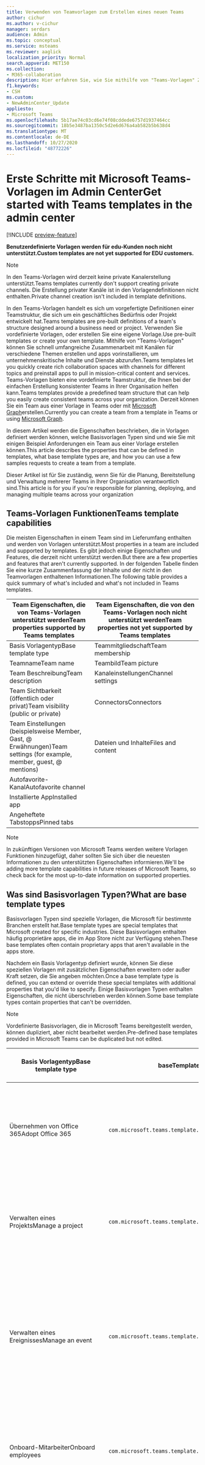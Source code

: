 ```yaml
---
title: Verwenden von Teamvorlagen zum Erstellen eines neuen Teams
author: cichur
ms.author: v-cichur
manager: serdars
audience: Admin
ms.topic: conceptual
ms.service: msteams
ms.reviewer: aaglick
localization_priority: Normal
search.appverid: MET150
ms.collection:
- M365-collaboration
description: Hier erfahren Sie, wie Sie mithilfe von "Teams-Vorlagen" Zusammenarbeits Räume mit Kanälen für verschiedene Themen über vorinstallierte Vorlagen erstellen.
f1.keywords:
- CSH
ms.custom:
- NewAdminCenter_Update
appliesto:
- Microsoft Teams
ms.openlocfilehash: 5b17ae74c03cd6e74f08cddede6757d1937464cc
ms.sourcegitcommit: 18b5e3487ba1350c5d2e6d676a4ab582b5b638d4
ms.translationtype: MT
ms.contentlocale: de-DE
ms.lasthandoff: 10/27/2020
ms.locfileid: "48772226"
---
```

# <a name="get-started-with-teams-templates-in-the-admin-center"></a><span data-ttu-id="eaf79-103">Erste Schritte mit Microsoft Teams-Vorlagen im Admin Center</span><span class="sxs-lookup"><span data-stu-id="eaf79-103">Get started with Teams templates in the admin center</span></span>

[!INCLUDE [preview-feature](includes/preview-feature.md)]

<span data-ttu-id="eaf79-104">**Benutzerdefinierte Vorlagen werden für edu-Kunden noch nicht unterstützt.**</span><span class="sxs-lookup"><span data-stu-id="eaf79-104">**Custom templates are not yet supported for EDU customers.**</span></span>

> [!NOTE]
> <span data-ttu-id="eaf79-105">In den Teams-Vorlagen wird derzeit keine private Kanalerstellung unterstützt.</span><span class="sxs-lookup"><span data-stu-id="eaf79-105">Teams templates currently don't support creating private channels.</span></span> <span data-ttu-id="eaf79-106">Die Erstellung privater Kanäle ist in den Vorlagendefinitionen nicht enthalten.</span><span class="sxs-lookup"><span data-stu-id="eaf79-106">Private channel creation isn't included in template definitions.</span></span>

<span data-ttu-id="eaf79-107">In den Teams-Vorlagen handelt es sich um vorgefertigte Definitionen einer Teamstruktur, die sich um ein geschäftliches Bedürfnis oder Projekt entwickelt hat.</span><span class="sxs-lookup"><span data-stu-id="eaf79-107">Teams templates are pre-built definitions of a team's structure designed around a business need or project.</span></span> <span data-ttu-id="eaf79-108">Verwenden Sie vordefinierte Vorlagen, oder erstellen Sie eine eigene Vorlage.</span><span class="sxs-lookup"><span data-stu-id="eaf79-108">Use pre-built templates or create your own template.</span></span> <span data-ttu-id="eaf79-109">Mithilfe von "Teams-Vorlagen" können Sie schnell umfangreiche Zusammenarbeit mit Kanälen für verschiedene Themen erstellen und apps vorinstallieren, um unternehmenskritische Inhalte und Dienste abzurufen.</span><span class="sxs-lookup"><span data-stu-id="eaf79-109">Teams templates let you quickly create rich collaboration spaces with channels for different topics and preinstall apps to pull in mission-critical content and services.</span></span> <span data-ttu-id="eaf79-110">Teams-Vorlagen bieten eine vordefinierte Teamstruktur, die Ihnen bei der einfachen Erstellung konsistenter Teams in Ihrer Organisation helfen kann.</span><span class="sxs-lookup"><span data-stu-id="eaf79-110">Teams templates provide a predefined team structure that can help you easily create consistent teams across your organization.</span></span> <span data-ttu-id="eaf79-111">Derzeit können Sie ein Team aus einer Vorlage in Teams oder mit [Microsoft Graph](get-started-with-teams-templates.md)erstellen.</span><span class="sxs-lookup"><span data-stu-id="eaf79-111">Currently you can create a team from a template in Teams or using [Microsoft Graph](get-started-with-teams-templates.md).</span></span>

<span data-ttu-id="eaf79-112">In diesem Artikel werden die Eigenschaften beschrieben, die in Vorlagen definiert werden können, welche Basisvorlagen Typen sind und wie Sie mit einigen Beispiel Anforderungen ein Team aus einer Vorlage erstellen können.</span><span class="sxs-lookup"><span data-stu-id="eaf79-112">This article describes the properties that can be defined in templates, what base template types are, and how you can use a few samples requests to create a team from a template.</span></span>

<span data-ttu-id="eaf79-113">Dieser Artikel ist für Sie zuständig, wenn Sie für die Planung, Bereitstellung und Verwaltung mehrerer Teams in Ihrer Organisation verantwortlich sind.</span><span class="sxs-lookup"><span data-stu-id="eaf79-113">This article is for you if you're responsible for planning, deploying, and managing multiple teams across your organization</span></span>

## <a name="teams-template-capabilities"></a><span data-ttu-id="eaf79-114">Teams-Vorlagen Funktionen</span><span class="sxs-lookup"><span data-stu-id="eaf79-114">Teams template capabilities</span></span>

<span data-ttu-id="eaf79-115">Die meisten Eigenschaften in einem Team sind im Lieferumfang enthalten und werden von Vorlagen unterstützt.</span><span class="sxs-lookup"><span data-stu-id="eaf79-115">Most properties in a team are included and supported by templates.</span></span> <span data-ttu-id="eaf79-116">Es gibt jedoch einige Eigenschaften und Features, die derzeit nicht unterstützt werden.</span><span class="sxs-lookup"><span data-stu-id="eaf79-116">But there are a few properties and features that aren't currently supported.</span></span> <span data-ttu-id="eaf79-117">In der folgenden Tabelle finden Sie eine kurze Zusammenfassung der Inhalte und der nicht in den Teamvorlagen enthaltenen Informationen.</span><span class="sxs-lookup"><span data-stu-id="eaf79-117">The following table provides a quick summary of what's included and what's not included in Teams templates.</span></span>

| <span data-ttu-id="eaf79-118">**Team Eigenschaften, die von Teams-Vorlagen unterstützt werden**</span><span class="sxs-lookup"><span data-stu-id="eaf79-118">**Team properties supported by Teams templates**</span></span> | <span data-ttu-id="eaf79-119">**Team Eigenschaften, die von den Teams-Vorlagen noch nicht unterstützt werden**</span><span class="sxs-lookup"><span data-stu-id="eaf79-119">**Team properties not yet supported by Teams templates**</span></span> |
| ------------------------------------------------ | -------------------------------------------------------- |
| <span data-ttu-id="eaf79-120">Basis Vorlagentyp</span><span class="sxs-lookup"><span data-stu-id="eaf79-120">Base template type</span></span> | <span data-ttu-id="eaf79-121">Teammitgliedschaft</span><span class="sxs-lookup"><span data-stu-id="eaf79-121">Team membership</span></span> |
| <span data-ttu-id="eaf79-122">Teamname</span><span class="sxs-lookup"><span data-stu-id="eaf79-122">Team name</span></span> | <span data-ttu-id="eaf79-123">Teambild</span><span class="sxs-lookup"><span data-stu-id="eaf79-123">Team picture</span></span> |
| <span data-ttu-id="eaf79-124">Team Beschreibung</span><span class="sxs-lookup"><span data-stu-id="eaf79-124">Team description</span></span> | <span data-ttu-id="eaf79-125">Kanaleinstellungen</span><span class="sxs-lookup"><span data-stu-id="eaf79-125">Channel settings</span></span> |
| <span data-ttu-id="eaf79-126">Team Sichtbarkeit (öffentlich oder privat)</span><span class="sxs-lookup"><span data-stu-id="eaf79-126">Team visibility (public or private)</span></span> | <span data-ttu-id="eaf79-127">Connectors</span><span class="sxs-lookup"><span data-stu-id="eaf79-127">Connectors</span></span> |
| <span data-ttu-id="eaf79-128">Team Einstellungen (beispielsweise Member, Gast, @ Erwähnungen)</span><span class="sxs-lookup"><span data-stu-id="eaf79-128">Team settings (for example, member, guest, @ mentions)</span></span> | <span data-ttu-id="eaf79-129">Dateien und Inhalte</span><span class="sxs-lookup"><span data-stu-id="eaf79-129">Files and content</span></span> |
| <span data-ttu-id="eaf79-130">Autofavorite-Kanal</span><span class="sxs-lookup"><span data-stu-id="eaf79-130">Autofavorite channel</span></span> | |
| <span data-ttu-id="eaf79-131">Installierte App</span><span class="sxs-lookup"><span data-stu-id="eaf79-131">Installed app</span></span> | |
| <span data-ttu-id="eaf79-132">Angeheftete Tabstopps</span><span class="sxs-lookup"><span data-stu-id="eaf79-132">Pinned tabs</span></span> | |

> [!NOTE]
> <span data-ttu-id="eaf79-133">In zukünftigen Versionen von Microsoft Teams werden weitere Vorlagen Funktionen hinzugefügt, daher sollten Sie sich über die neuesten Informationen zu den unterstützten Eigenschaften informieren.</span><span class="sxs-lookup"><span data-stu-id="eaf79-133">We'll be adding more template capabilities in future releases of Microsoft Teams, so check back for the most up-to-date information on supported properties.</span></span>

## <a name="what-are-base-template-types"></a><span data-ttu-id="eaf79-134">Was sind Basisvorlagen Typen?</span><span class="sxs-lookup"><span data-stu-id="eaf79-134">What are base template types</span></span>

<span data-ttu-id="eaf79-135">Basisvorlagen Typen sind spezielle Vorlagen, die Microsoft für bestimmte Branchen erstellt hat.</span><span class="sxs-lookup"><span data-stu-id="eaf79-135">Base template types are special templates that Microsoft created for specific industries.</span></span> <span data-ttu-id="eaf79-136">Diese Basisvorlagen enthalten häufig proprietäre apps, die im App Store nicht zur Verfügung stehen.</span><span class="sxs-lookup"><span data-stu-id="eaf79-136">These base templates often contain proprietary apps that aren't available in the apps store.</span></span>

<span data-ttu-id="eaf79-137">Nachdem ein Basis Vorlagentyp definiert wurde, können Sie diese speziellen Vorlagen mit zusätzlichen Eigenschaften erweitern oder außer Kraft setzen, die Sie angeben möchten.</span><span class="sxs-lookup"><span data-stu-id="eaf79-137">Once a base template type is defined, you can extend or override these special templates with additional properties that you'd like to specify.</span></span> <span data-ttu-id="eaf79-138">Einige Basisvorlagen Typen enthalten Eigenschaften, die nicht überschrieben werden können.</span><span class="sxs-lookup"><span data-stu-id="eaf79-138">Some base template types contain properties that can't be overridden.</span></span>

> [!NOTE]
> <span data-ttu-id="eaf79-139">Vordefinierte Basisvorlagen, die in Microsoft Teams bereitgestellt werden, können dupliziert, aber nicht bearbeitet werden.</span><span class="sxs-lookup"><span data-stu-id="eaf79-139">Pre-defined base templates provided in Microsoft Teams can be duplicated but not edited.</span></span>

| <span data-ttu-id="eaf79-140">Basis Vorlagentyp</span><span class="sxs-lookup"><span data-stu-id="eaf79-140">Base template type</span></span> | <span data-ttu-id="eaf79-141">baseTemplateId</span><span class="sxs-lookup"><span data-stu-id="eaf79-141">baseTemplateId</span></span> | <span data-ttu-id="eaf79-142">Eigenschaften, die mit dieser Basisvorlage geliefert werden</span><span class="sxs-lookup"><span data-stu-id="eaf79-142">Properties that come with this base template</span></span> |
| ------------------ | -------------- | ----------------------------------------------------- |
| <span data-ttu-id="eaf79-143">Übernehmen von Office 365</span><span class="sxs-lookup"><span data-stu-id="eaf79-143">Adopt Office 365</span></span> |`com.microsoft.teams.template.AdoptOffice365`|  <span data-ttu-id="eaf79-144">Kanäle</span><span class="sxs-lookup"><span data-stu-id="eaf79-144">Channels:</span></span> <ul><li><span data-ttu-id="eaf79-145">Allgemein</span><span class="sxs-lookup"><span data-stu-id="eaf79-145">General</span></span></li> <li><span data-ttu-id="eaf79-146">Ankündigungen</span><span class="sxs-lookup"><span data-stu-id="eaf79-146">Announcements</span></span></li> <li><span data-ttu-id="eaf79-147">Champions Corner</span><span class="sxs-lookup"><span data-stu-id="eaf79-147">Champions corner</span></span></li> <li><span data-ttu-id="eaf79-148">Team Formulare</span><span class="sxs-lookup"><span data-stu-id="eaf79-148">Team forms</span></span></li></ul> <span data-ttu-id="eaf79-149">Apps</span><span class="sxs-lookup"><span data-stu-id="eaf79-149">Apps:</span></span> <ul><li><span data-ttu-id="eaf79-150">Wiki-</span><span class="sxs-lookup"><span data-stu-id="eaf79-150">Wiki</span></span></li>  <li><span data-ttu-id="eaf79-151">Kalender</span><span class="sxs-lookup"><span data-stu-id="eaf79-151">Calendar</span></span></li> |
| <span data-ttu-id="eaf79-152">Verwalten eines Projekts</span><span class="sxs-lookup"><span data-stu-id="eaf79-152">Manage a project</span></span> |`com.microsoft.teams.template.ManageAProject`| <span data-ttu-id="eaf79-153">Kanäle</span><span class="sxs-lookup"><span data-stu-id="eaf79-153">Channels:</span></span> <ul><li><span data-ttu-id="eaf79-154">Allgemein</span><span class="sxs-lookup"><span data-stu-id="eaf79-154">General</span></span></li> <li><span data-ttu-id="eaf79-155">Ankündigungen</span><span class="sxs-lookup"><span data-stu-id="eaf79-155">Announcements</span></span></li> <li><span data-ttu-id="eaf79-156">Ressourcen</span><span class="sxs-lookup"><span data-stu-id="eaf79-156">Resources</span></span></li> <li><span data-ttu-id="eaf79-157">Planung</span><span class="sxs-lookup"><span data-stu-id="eaf79-157">Planning</span></span></li></ul> <span data-ttu-id="eaf79-158">Apps</span><span class="sxs-lookup"><span data-stu-id="eaf79-158">Apps:</span></span><ul><li><span data-ttu-id="eaf79-159">Wiki-</span><span class="sxs-lookup"><span data-stu-id="eaf79-159">Wiki</span></span></li><li><span data-ttu-id="eaf79-160">OneNote</span><span class="sxs-lookup"><span data-stu-id="eaf79-160">OneNote</span></span></li></ul> |
| <span data-ttu-id="eaf79-161">Verwalten eines Ereignisses</span><span class="sxs-lookup"><span data-stu-id="eaf79-161">Manage an event</span></span>|`com.microsoft.teams.template.ManageAnEvent` | <span data-ttu-id="eaf79-162">Kanäle</span><span class="sxs-lookup"><span data-stu-id="eaf79-162">Channels:</span></span> <ul><li><span data-ttu-id="eaf79-163">Allgemein</span><span class="sxs-lookup"><span data-stu-id="eaf79-163">General</span></span></li> <li><span data-ttu-id="eaf79-164">Ankündigungen</span><span class="sxs-lookup"><span data-stu-id="eaf79-164">Announcements</span></span></li> <li><span data-ttu-id="eaf79-165">Budget</span><span class="sxs-lookup"><span data-stu-id="eaf79-165">Budget</span></span></li> <li><span data-ttu-id="eaf79-166">Inhalt</span><span class="sxs-lookup"><span data-stu-id="eaf79-166">Content</span></span></li><li><span data-ttu-id="eaf79-167">Logistik</span><span class="sxs-lookup"><span data-stu-id="eaf79-167">Logistics</span></span></li> <li><span data-ttu-id="eaf79-168">Planung</span><span class="sxs-lookup"><span data-stu-id="eaf79-168">Planning</span></span></li> <li> <span data-ttu-id="eaf79-169">Marketing und PR</span><span class="sxs-lookup"><span data-stu-id="eaf79-169">Marketing and PR</span></span></li></ul> <span data-ttu-id="eaf79-170">Apps</span><span class="sxs-lookup"><span data-stu-id="eaf79-170">Apps:</span></span><ul><li><span data-ttu-id="eaf79-171">Wiki-</span><span class="sxs-lookup"><span data-stu-id="eaf79-171">Wiki</span></span></li><li><span data-ttu-id="eaf79-172">Website</span><span class="sxs-lookup"><span data-stu-id="eaf79-172">Website</span></span></li> <li><span data-ttu-id="eaf79-173">YouTube</span><span class="sxs-lookup"><span data-stu-id="eaf79-173">YouTube</span></span></li> <li><span data-ttu-id="eaf79-174">Planner</span><span class="sxs-lookup"><span data-stu-id="eaf79-174">Planner</span></span></li> <li><span data-ttu-id="eaf79-175">OneNote</span><span class="sxs-lookup"><span data-stu-id="eaf79-175">OneNote</span></span></li></ul> |
|<span data-ttu-id="eaf79-176">Onboard-Mitarbeiter</span><span class="sxs-lookup"><span data-stu-id="eaf79-176">Onboard employees</span></span>|`com.microsoft.teams.template.OnboardEmployees` | <span data-ttu-id="eaf79-177">Kanäle</span><span class="sxs-lookup"><span data-stu-id="eaf79-177">Channels:</span></span> <ul><li><span data-ttu-id="eaf79-178">Allgemein</span><span class="sxs-lookup"><span data-stu-id="eaf79-178">General</span></span></li> <li><span data-ttu-id="eaf79-179">Ankündigungen</span><span class="sxs-lookup"><span data-stu-id="eaf79-179">Announcements</span></span></li> <li><span data-ttu-id="eaf79-180">Mitarbeiter-Chat</span><span class="sxs-lookup"><span data-stu-id="eaf79-180">Employee chat</span></span></li> <li><span data-ttu-id="eaf79-181">Schulungen</span><span class="sxs-lookup"><span data-stu-id="eaf79-181">Training</span></span></li></ul><span data-ttu-id="eaf79-182">Apps</span><span class="sxs-lookup"><span data-stu-id="eaf79-182">Apps:</span></span><ul><li><span data-ttu-id="eaf79-183">Wiki-</span><span class="sxs-lookup"><span data-stu-id="eaf79-183">Wiki</span></span></li><li><span data-ttu-id="eaf79-184">Gemeinschaften</span><span class="sxs-lookup"><span data-stu-id="eaf79-184">Communities</span></span></li></ul>|
|<span data-ttu-id="eaf79-185">Organisieren des Helpdesks</span><span class="sxs-lookup"><span data-stu-id="eaf79-185">Organize help desk</span></span>| `com.microsoft.teams.template.OrganizeHelpDesk`|<span data-ttu-id="eaf79-186">Kanäle</span><span class="sxs-lookup"><span data-stu-id="eaf79-186">Channels:</span></span><ul><li><span data-ttu-id="eaf79-187">Allgemein</span><span class="sxs-lookup"><span data-stu-id="eaf79-187">General</span></span></li><li><span data-ttu-id="eaf79-188">Ankündigungen</span><span class="sxs-lookup"><span data-stu-id="eaf79-188">Announcements</span></span></li><li><span data-ttu-id="eaf79-189">Häufig gestellte Fragen</span><span class="sxs-lookup"><span data-stu-id="eaf79-189">FAQ</span></span></li></ul><span data-ttu-id="eaf79-190">Apps</span><span class="sxs-lookup"><span data-stu-id="eaf79-190">Apps:</span></span><ul><li><span data-ttu-id="eaf79-191">Wiki-</span><span class="sxs-lookup"><span data-stu-id="eaf79-191">Wiki</span></span></li><li><span data-ttu-id="eaf79-192">OneNote</span><span class="sxs-lookup"><span data-stu-id="eaf79-192">OneNote</span></span></li></ul> |
| <span data-ttu-id="eaf79-193">Zusammenarbeit bei der Patientenversorgung</span><span class="sxs-lookup"><span data-stu-id="eaf79-193">Collaborate on patient care</span></span>| `healthcareWard `| <span data-ttu-id="eaf79-194">Kanäle</span><span class="sxs-lookup"><span data-stu-id="eaf79-194">Channels:</span></span><ul><li><span data-ttu-id="eaf79-195">Allgemein</span><span class="sxs-lookup"><span data-stu-id="eaf79-195">General</span></span></li><li><span data-ttu-id="eaf79-196">Ankündigungen</span><span class="sxs-lookup"><span data-stu-id="eaf79-196">Announcements</span></span></li><li><span data-ttu-id="eaf79-197">Kauert</span><span class="sxs-lookup"><span data-stu-id="eaf79-197">Huddles</span></span></li><li><span data-ttu-id="eaf79-198">Runden</span><span class="sxs-lookup"><span data-stu-id="eaf79-198">Rounds</span></span></li><li><span data-ttu-id="eaf79-199">Personal</span><span class="sxs-lookup"><span data-stu-id="eaf79-199">Staffing</span></span></li><li><span data-ttu-id="eaf79-200">Schulungen</span><span class="sxs-lookup"><span data-stu-id="eaf79-200">Training</span></span></li></ul> <span data-ttu-id="eaf79-201">Apps</span><span class="sxs-lookup"><span data-stu-id="eaf79-201">Apps:</span></span> <ul><li><span data-ttu-id="eaf79-202">Wiki-</span><span class="sxs-lookup"><span data-stu-id="eaf79-202">Wiki</span></span></li>|
| <span data-ttu-id="eaf79-203">Zusammenarbeiten an globaler Krise oder Veranstaltung</span><span class="sxs-lookup"><span data-stu-id="eaf79-203">Collaborate on global crisis or event</span></span> |`com.microsoft.teams.template.CollaborateOnAGlobalCrisisOrEvent`| <span data-ttu-id="eaf79-204">Kanäle</span><span class="sxs-lookup"><span data-stu-id="eaf79-204">Channels:</span></span> <ul><li><span data-ttu-id="eaf79-205">Allgemein</span><span class="sxs-lookup"><span data-stu-id="eaf79-205">General</span></span><li><span data-ttu-id="eaf79-206">Ankündigungen</span><span class="sxs-lookup"><span data-stu-id="eaf79-206">Announcements</span></span></li><li><span data-ttu-id="eaf79-207">Welt Nachrichten</span><span class="sxs-lookup"><span data-stu-id="eaf79-207">World news</span></span></li><li><span data-ttu-id="eaf79-208">Business Continuity</span><span class="sxs-lookup"><span data-stu-id="eaf79-208">Business continuity</span></span></li><li><span data-ttu-id="eaf79-209">Remote arbeiten</span><span class="sxs-lookup"><span data-stu-id="eaf79-209">Remote working</span></span></li><li><span data-ttu-id="eaf79-210">Interne Comms</span><span class="sxs-lookup"><span data-stu-id="eaf79-210">Internal comms</span></span></li><li><span data-ttu-id="eaf79-211">Externe Comms</span><span class="sxs-lookup"><span data-stu-id="eaf79-211">External comms</span></span></li><li><span data-ttu-id="eaf79-212">Kundenreklamationen</span><span class="sxs-lookup"><span data-stu-id="eaf79-212">Customer complaints</span></span></li><li><span data-ttu-id="eaf79-213">Kudos</span><span class="sxs-lookup"><span data-stu-id="eaf79-213">Kudos</span></span></li><li><span data-ttu-id="eaf79-214">Executive-Update</span><span class="sxs-lookup"><span data-stu-id="eaf79-214">Executive update</span></span></li></ul><span data-ttu-id="eaf79-215">Apps</span><span class="sxs-lookup"><span data-stu-id="eaf79-215">Apps:</span></span> <ul><li><span data-ttu-id="eaf79-216">Lob</span><span class="sxs-lookup"><span data-stu-id="eaf79-216">Praise</span></span></li><li><span data-ttu-id="eaf79-217">Wiki-</span><span class="sxs-lookup"><span data-stu-id="eaf79-217">Wiki</span></span></li><li><span data-ttu-id="eaf79-218">Website</span><span class="sxs-lookup"><span data-stu-id="eaf79-218">Website</span></span></li></ul>|
|<span data-ttu-id="eaf79-219">Zusammenarbeiten in einer Bankfiliale</span><span class="sxs-lookup"><span data-stu-id="eaf79-219">Collaborate within a bank branch</span></span>| `com.microsoft.teams.template.CollaborateWithinABankBranch `|<span data-ttu-id="eaf79-220">Kanäle</span><span class="sxs-lookup"><span data-stu-id="eaf79-220">Channels:</span></span> <ul><li><span data-ttu-id="eaf79-221">Allgemein</span><span class="sxs-lookup"><span data-stu-id="eaf79-221">General</span></span><li><span data-ttu-id="eaf79-222">Ankündigungen</span><span class="sxs-lookup"><span data-stu-id="eaf79-222">Announcements</span></span></li><li><span data-ttu-id="eaf79-223">Kauert</span><span class="sxs-lookup"><span data-stu-id="eaf79-223">Huddles</span></span></li><li><span data-ttu-id="eaf79-224">Kundenbesprechungen</span><span class="sxs-lookup"><span data-stu-id="eaf79-224">Customer meetings</span></span></li><li><span data-ttu-id="eaf79-225">Coaching</span><span class="sxs-lookup"><span data-stu-id="eaf79-225">Coaching</span></span></li><li><span data-ttu-id="eaf79-226">Qualifikationsentwicklung</span><span class="sxs-lookup"><span data-stu-id="eaf79-226">Skills development</span></span></li><li><span data-ttu-id="eaf79-227">Kreditbearbeitung</span><span class="sxs-lookup"><span data-stu-id="eaf79-227">Loan processing</span></span></li><li><span data-ttu-id="eaf79-228">Kundenreklamationen</span><span class="sxs-lookup"><span data-stu-id="eaf79-228">Customer complaints</span></span></li><li><span data-ttu-id="eaf79-229">Kudos</span><span class="sxs-lookup"><span data-stu-id="eaf79-229">Kudos</span></span></li><li><span data-ttu-id="eaf79-230">Lustige Sachen</span><span class="sxs-lookup"><span data-stu-id="eaf79-230">Fun stuff</span></span></li><li><span data-ttu-id="eaf79-231">Compliance</span><span class="sxs-lookup"><span data-stu-id="eaf79-231">Compliance</span></span></li></ul>|
|<span data-ttu-id="eaf79-232">Koordinieren der Vorfall Antwort</span><span class="sxs-lookup"><span data-stu-id="eaf79-232">Coordinate incident response</span></span>| `com.microsoft.teams.template.CoordinateIncidentResponse`|<span data-ttu-id="eaf79-233">Kanäle</span><span class="sxs-lookup"><span data-stu-id="eaf79-233">Channels:</span></span> <ul><li><span data-ttu-id="eaf79-234">Allgemein</span><span class="sxs-lookup"><span data-stu-id="eaf79-234">General</span></span><li><span data-ttu-id="eaf79-235">Ankündigungen</span><span class="sxs-lookup"><span data-stu-id="eaf79-235">Announcements</span></span></li><li><span data-ttu-id="eaf79-236">Logistik</span><span class="sxs-lookup"><span data-stu-id="eaf79-236">Logistics</span></span></li><li><span data-ttu-id="eaf79-237">Planung</span><span class="sxs-lookup"><span data-stu-id="eaf79-237">Planning</span></span></li><li><span data-ttu-id="eaf79-238">Recovery</span><span class="sxs-lookup"><span data-stu-id="eaf79-238">Recovery</span></span></li><li><span data-ttu-id="eaf79-239">Dringend</span><span class="sxs-lookup"><span data-stu-id="eaf79-239">Urgent</span></span></li></ul> <span data-ttu-id="eaf79-240">Apps</span><span class="sxs-lookup"><span data-stu-id="eaf79-240">Apps:</span></span> <ul><li><span data-ttu-id="eaf79-241">Wiki-</span><span class="sxs-lookup"><span data-stu-id="eaf79-241">Wiki</span></span></li><li><span data-ttu-id="eaf79-242">Excel</span><span class="sxs-lookup"><span data-stu-id="eaf79-242">Excel</span></span></li><li><span data-ttu-id="eaf79-243">OneNote</span><span class="sxs-lookup"><span data-stu-id="eaf79-243">OneNote</span></span></li><li><span data-ttu-id="eaf79-244">SharePoint</span><span class="sxs-lookup"><span data-stu-id="eaf79-244">SharePoint</span></span></li><li><span data-ttu-id="eaf79-245">Planner</span><span class="sxs-lookup"><span data-stu-id="eaf79-245">Planner</span></span></li></ul>|
|<span data-ttu-id="eaf79-246">Krankenhaus</span><span class="sxs-lookup"><span data-stu-id="eaf79-246">Hospital</span></span>| <span data-ttu-id="eaf79-247">`healthcareHospita`l</span><span class="sxs-lookup"><span data-stu-id="eaf79-247">`healthcareHospita`l</span></span> |<span data-ttu-id="eaf79-248">Kanäle</span><span class="sxs-lookup"><span data-stu-id="eaf79-248">Channels:</span></span> <ul><li><span data-ttu-id="eaf79-249">Allgemein</span><span class="sxs-lookup"><span data-stu-id="eaf79-249">General</span></span><li><span data-ttu-id="eaf79-250">Ankündigungen</span><span class="sxs-lookup"><span data-stu-id="eaf79-250">Announcements</span></span></li><li><span data-ttu-id="eaf79-251">Compliance</span><span class="sxs-lookup"><span data-stu-id="eaf79-251">Compliance</span></span></li><li><span data-ttu-id="eaf79-252">Freiheits</span><span class="sxs-lookup"><span data-stu-id="eaf79-252">Custodial</span></span></li><li><span data-ttu-id="eaf79-253">Personalwesen</span><span class="sxs-lookup"><span data-stu-id="eaf79-253">Human resources</span></span></li><li><span data-ttu-id="eaf79-254">Apotheke</span><span class="sxs-lookup"><span data-stu-id="eaf79-254">Pharmacy</span></span></li></ul> <span data-ttu-id="eaf79-255">Apps</span><span class="sxs-lookup"><span data-stu-id="eaf79-255">Apps:</span></span> <ul><li><span data-ttu-id="eaf79-256">Wiki-</span><span class="sxs-lookup"><span data-stu-id="eaf79-256">Wiki</span></span></li></ul>|
|<span data-ttu-id="eaf79-257">Organisieren eines Shops</span><span class="sxs-lookup"><span data-stu-id="eaf79-257">Organize a store</span></span>| `retailStore` |<span data-ttu-id="eaf79-258">Kanäle</span><span class="sxs-lookup"><span data-stu-id="eaf79-258">Channels:</span></span> <ul><li><span data-ttu-id="eaf79-259">Allgemein</span><span class="sxs-lookup"><span data-stu-id="eaf79-259">General</span></span><li><span data-ttu-id="eaf79-260">UMSCHALT Übergabe</span><span class="sxs-lookup"><span data-stu-id="eaf79-260">Shift handoff</span></span></li><li><span data-ttu-id="eaf79-261">Lerntools</span><span class="sxs-lookup"><span data-stu-id="eaf79-261">Learning</span></span></li></ul> <span data-ttu-id="eaf79-262">Apps</span><span class="sxs-lookup"><span data-stu-id="eaf79-262">Apps:</span></span> <ul><li><span data-ttu-id="eaf79-263">Wiki-</span><span class="sxs-lookup"><span data-stu-id="eaf79-263">Wiki</span></span></li></ul>|
|<span data-ttu-id="eaf79-264">Qualität und Sicherheit</span><span class="sxs-lookup"><span data-stu-id="eaf79-264">Quality and safety</span></span> |`com.microsoft.teams.template.QualitySafety`|<span data-ttu-id="eaf79-265">Kanäle</span><span class="sxs-lookup"><span data-stu-id="eaf79-265">Channels:</span></span> <ul><li><span data-ttu-id="eaf79-266">Allgemein</span><span class="sxs-lookup"><span data-stu-id="eaf79-266">General</span></span><li><span data-ttu-id="eaf79-267">Ankündigungen</span><span class="sxs-lookup"><span data-stu-id="eaf79-267">Announcements</span></span></li><li><span data-ttu-id="eaf79-268">Zeile 1</span><span class="sxs-lookup"><span data-stu-id="eaf79-268">Line 1</span></span></li><li><span data-ttu-id="eaf79-269">Zeile 2</span><span class="sxs-lookup"><span data-stu-id="eaf79-269">Line 2</span></span></li><li><span data-ttu-id="eaf79-270">Zeile 3</span><span class="sxs-lookup"><span data-stu-id="eaf79-270">Line 3</span></span></li><li><span data-ttu-id="eaf79-271">Sicherheit</span><span class="sxs-lookup"><span data-stu-id="eaf79-271">Safety</span></span></li><li><span data-ttu-id="eaf79-272">Schulungen</span><span class="sxs-lookup"><span data-stu-id="eaf79-272">Training</span></span></li><li><span data-ttu-id="eaf79-273">Wartung</span><span class="sxs-lookup"><span data-stu-id="eaf79-273">Maintenance</span></span></li><li><span data-ttu-id="eaf79-274">Lustige Sachen</span><span class="sxs-lookup"><span data-stu-id="eaf79-274">Fun stuff</span></span></li></ul> <span data-ttu-id="eaf79-275">Apps</span><span class="sxs-lookup"><span data-stu-id="eaf79-275">Apps:</span></span> <ul><li><span data-ttu-id="eaf79-276">Wiki-</span><span class="sxs-lookup"><span data-stu-id="eaf79-276">Wiki</span></span></li></ul>|
|<span data-ttu-id="eaf79-277">Zusammenarbeit im Einzelhandel – Manager</span><span class="sxs-lookup"><span data-stu-id="eaf79-277">Retail - manager collaboration</span></span>| `retailManagerCollaboration` |<span data-ttu-id="eaf79-278">Kanäle</span><span class="sxs-lookup"><span data-stu-id="eaf79-278">Channels:</span></span> <ul><li><span data-ttu-id="eaf79-279">Allgemein</span><span class="sxs-lookup"><span data-stu-id="eaf79-279">General</span></span><li><span data-ttu-id="eaf79-280">Vorgänge</span><span class="sxs-lookup"><span data-stu-id="eaf79-280">Operations</span></span></li><li><span data-ttu-id="eaf79-281">Lerntools</span><span class="sxs-lookup"><span data-stu-id="eaf79-281">Learning</span></span></li></ul> <span data-ttu-id="eaf79-282">Apps</span><span class="sxs-lookup"><span data-stu-id="eaf79-282">Apps:</span></span> <ul><li><span data-ttu-id="eaf79-283">Wiki-</span><span class="sxs-lookup"><span data-stu-id="eaf79-283">Wiki</span></span></li></ul>|
||||

<span data-ttu-id="eaf79-284">Weitere Informationen zu den Vorlagenkategorien finden Sie in den folgenden Kategorien:</span><span class="sxs-lookup"><span data-stu-id="eaf79-284">For more information about the template categories, see the following categories:</span></span>

- [<span data-ttu-id="eaf79-285">Finanz Vorlagen</span><span class="sxs-lookup"><span data-stu-id="eaf79-285">Financial templates</span></span>](financial-teams-templates-in-the-admin-console.md)
- [<span data-ttu-id="eaf79-286">Allgemeine Vorlagen</span><span class="sxs-lookup"><span data-stu-id="eaf79-286">General templates</span></span>](general-teams-templates-in-the-admin-console.md)
- [<span data-ttu-id="eaf79-287">Government-Vorlagen</span><span class="sxs-lookup"><span data-stu-id="eaf79-287">Government templates</span></span>](government-teams-templates-in-the-admin-console.md)
- [<span data-ttu-id="eaf79-288">Healthcare-Vorlagen</span><span class="sxs-lookup"><span data-stu-id="eaf79-288">Healthcare templates</span></span>](expand-teams-across-your-org/healthcare/healthcare-templates-admin-console.md)
- [<span data-ttu-id="eaf79-289">Fertigungs Vorlagen</span><span class="sxs-lookup"><span data-stu-id="eaf79-289">Manufacturing templates</span></span>](manufacturing-teams-templates-in-the-admin-console.md)
- [<span data-ttu-id="eaf79-290">Einzelhandels Vorlagen</span><span class="sxs-lookup"><span data-stu-id="eaf79-290">Retail templates</span></span>](retail-teams-templates-in-the-admin-console.md)

## <a name="template-size-limits"></a><span data-ttu-id="eaf79-291">Größenbeschränkungen für Vorlagen</span><span class="sxs-lookup"><span data-stu-id="eaf79-291">Template size limits</span></span>

<span data-ttu-id="eaf79-292">Vorlagen sind auf eine bestimmte Anzahl von Kanälen, Registerkarten und apps limitiert.</span><span class="sxs-lookup"><span data-stu-id="eaf79-292">Templates are limited to a specific number of channels, tabs, and apps.</span></span>

 > [!Note]
 > <span data-ttu-id="eaf79-293">Sie können dem Team weitere Kanäle, Registerkarten und apps hinzufügen, nachdem es aus einer Vorlage erstellt wurde.</span><span class="sxs-lookup"><span data-stu-id="eaf79-293">You can add more channels, tabs, and apps to the team after it's been created from a template.</span></span>

|<span data-ttu-id="eaf79-294">Feature</span><span class="sxs-lookup"><span data-stu-id="eaf79-294">Feature</span></span> | <span data-ttu-id="eaf79-295">Limit</span><span class="sxs-lookup"><span data-stu-id="eaf79-295">Limit</span></span>|
|-|-|
|<span data-ttu-id="eaf79-296">Kanäle pro Vorlage</span><span class="sxs-lookup"><span data-stu-id="eaf79-296">Channels per template</span></span> | <span data-ttu-id="eaf79-297">15</span><span class="sxs-lookup"><span data-stu-id="eaf79-297">15</span></span> |
|<span data-ttu-id="eaf79-298">Tabstopps pro Kanal in einer Vorlage</span><span class="sxs-lookup"><span data-stu-id="eaf79-298">Tabs per channel in a template</span></span> | <span data-ttu-id="eaf79-299">20</span><span class="sxs-lookup"><span data-stu-id="eaf79-299">20</span></span> |
|<span data-ttu-id="eaf79-300">Apps pro Vorlage</span><span class="sxs-lookup"><span data-stu-id="eaf79-300">Apps per template</span></span> | <span data-ttu-id="eaf79-301">50</span><span class="sxs-lookup"><span data-stu-id="eaf79-301">50</span></span>|
|||

<span data-ttu-id="eaf79-302">Weitere Informationen finden Sie unter [Grenzwerte und Spezifikationen von Teams](limits-specifications-teams.md) .</span><span class="sxs-lookup"><span data-stu-id="eaf79-302">See [Limits and specifications of Teams](limits-specifications-teams.md) for more information.</span></span>

## <a name="related-topics"></a><span data-ttu-id="eaf79-303">Verwandte Themen</span><span class="sxs-lookup"><span data-stu-id="eaf79-303">Related topics</span></span>

- [<span data-ttu-id="eaf79-304">Erstellen einer benutzerdefinierten Teamvorlage</span><span class="sxs-lookup"><span data-stu-id="eaf79-304">Create a custom team template</span></span>](create-a-team-template.md)
- [<span data-ttu-id="eaf79-305">Erstellen einer Teamvorlage aus einer vorhandenen Teamvorlage</span><span class="sxs-lookup"><span data-stu-id="eaf79-305">Create a team template from an existing team template</span></span>](create-template-from-existing-template.md)
- [<span data-ttu-id="eaf79-306">Erstellen einer Vorlage aus einem vorhandenen Team</span><span class="sxs-lookup"><span data-stu-id="eaf79-306">Create a template from an existing team</span></span>](create-template-from-existing-team.md)
